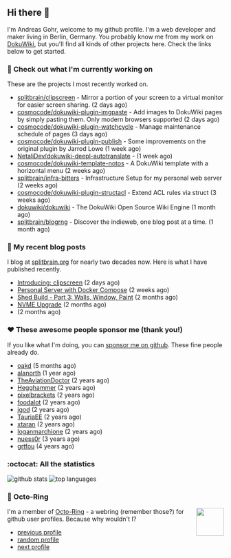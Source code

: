 ## Hi there :wave:

I'm Andreas Gohr, welcome to my github profile. I'm a web developer and maker living in Berlin, Germany. You probably know me from my work on [DokuWiki](https://github.com/dokuwiki/dokuwiki), but you'll find all kinds of other projects here. Check the links below to get started.

### :hammer: Check out what I'm currently working on

These are the projects I most recently worked on.


- [splitbrain/clipscreen](https://github.com/splitbrain/clipscreen) - Mirror a portion of your screen to a virtual monitor for easier screen sharing. (2 days ago)
- [cosmocode/dokuwiki-plugin-imgpaste](https://github.com/cosmocode/dokuwiki-plugin-imgpaste) - Add images to DokuWiki pages by simply pasting them. Only modern browsers supported (2 days ago)
- [cosmocode/dokuwiki-plugin-watchcycle](https://github.com/cosmocode/dokuwiki-plugin-watchcycle) - Manage maintenance schedule of pages (3 days ago)
- [cosmocode/dokuwiki-plugin-publish](https://github.com/cosmocode/dokuwiki-plugin-publish) - Some improvements on the original plugin by Jarrod Lowe (1 week ago)
- [NetaliDev/dokuwiki-deepl-autotranslate](https://github.com/NetaliDev/dokuwiki-deepl-autotranslate) -  (1 week ago)
- [cosmocode/dokuwiki-template-notos](https://github.com/cosmocode/dokuwiki-template-notos) - A DokuWiki template with a horizontal menu (2 weeks ago)
- [splitbrain/infra-bitters](https://github.com/splitbrain/infra-bitters) - Infrastructure Setup for my personal web server (2 weeks ago)
- [cosmocode/dokuwiki-plugin-structacl](https://github.com/cosmocode/dokuwiki-plugin-structacl) - Extend ACL rules via struct (3 weeks ago)
- [dokuwiki/dokuwiki](https://github.com/dokuwiki/dokuwiki) - The DokuWiki Open Source Wiki Engine (1 month ago)
- [splitbrain/blogrng](https://github.com/splitbrain/blogrng) - Discover the indieweb, one blog post at a time. (1 month ago)

### :scroll: My recent blog posts

I blog at [splitbrain.org](https://www.splitbrain.org) for nearly two decades now. Here is what I have published recently.


- [Introducing: clipscreen](https://www.splitbrain.org/blog/2024-10/11-introducing_clipscreen) (2 days ago)
- [Personal Server with Docker Compose](https://www.splitbrain.org/blog/2024-09/23-personal_server_with_docker_compose) (2 weeks ago)
- [Shed Build - Part 3: Walls, Window, Paint](https://www.splitbrain.org/blog/2024-08/15-shed_build_part_3_walls_window_paint) (2 months ago)
- [NVME Upgrade](https://www.splitbrain.org/blog/2024-08/14-nvme_upgrade) (2 months ago)
- [](https://www.splitbrain.org/blog/2024-08/23-blank_screen_on_boot_fix) (2 months ago)

### :hearts:️ These awesome people sponsor me (thank you!)

If you like what I'm doing, you can [sponsor me on github](https://github.com/sponsors/splitbrain). These fine people already do.


- [oakd](https://github.com/oakd) (5 months ago)
- [alanorth](https://github.com/alanorth) (1 year ago)
- [TheAviationDoctor](https://github.com/TheAviationDoctor) (2 years ago)
- [Hegghammer](https://github.com/Hegghammer) (2 years ago)
- [pixelbrackets](https://github.com/pixelbrackets) (2 years ago)
- [foodalot](https://github.com/foodalot) (2 years ago)
- [jgod](https://github.com/jgod) (2 years ago)
- [TauriaEE](https://github.com/TauriaEE) (2 years ago)
- [xtaran](https://github.com/xtaran) (2 years ago)
- [loganmarchione](https://github.com/loganmarchione) (2 years ago)
- [nuess0r](https://github.com/nuess0r) (3 years ago)
- [grtfou](https://github.com/grtfou) (4 years ago)

### :octocat: All the statistics

 ![github stats](https://github-readme-stats.vercel.app/api?username=splitbrain&show_icons=true&hide_title=true)
![top languages](https://github-readme-stats.vercel.app/api/top-langs/?username=splitbrain&layout=compact)


### :octopus: Octo-Ring

<img width="64" height="65" src="https://octo-ring.com/static/img/octo.png" align="right" alt="">

I'm a member of [Octo-Ring](https://octo-ring.com/) - a webring (remember those?) for github user profiles. Because why wouldn't I? 

* [previous profile](https://octo-ring.com/p/splitbrain/prev)
* [random profile](https://octo-ring.com/p/splitbrain/random)
* [next profile](https://octo-ring.com/p/splitbrain/next)

